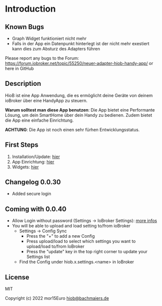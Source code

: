 # Introduction

## Known Bugs

* Graph Widget funktioniert nicht mehr
* Falls in der App ein Datenpunkt hinterlegt ist der nicht mehr exestiert kann dies zum Absturz des Adapters führen

Please report any bugs to the Forum: https://forum.iobroker.net/topic/55250/neuer-adapter-hiob-handy-app/ or here in GitHub

## Description

HioB ist eine App Anwendung, die es ermöglicht deine Geräte von deinem ioBroker über eine HandyApp zu steuern.

**Warum solltest man diese App benutzen**: Die App bietet eine Performante Lösung, um dein SmartHome über dein Handy zu bedienen. Zudem bietet die App eine einfache Einrichtung.

**ACHTUNG**: Die App ist noch einen sehr fürhen Entwicklungsstatus.



## First Steps

1. Installation/Update: [hier](installation-update.md)
2. App Einrichtung: [hier](app-einrichtung/)
3. Widgets: [hier](widgets.md)

## Changelog 0.0.30

* Added secure login

## Coming with 0.0.40

* Allow Login without password (Settings -> IoBroker Settings): [more infos](app-einrichtung/#verbindung-mit-dem-adapter)
* You will be able to upload and load setting to/from ioBroker
  * Settings -> Config Sync&#x20;
    * Press the "+" to add a new Config
    * Press upload/load to select which settings you want to upload/load to/from IoBroker
    * Press the "update" key in the top right corner to update your Settings list
  * Find the Config under hiob.x.settings.\<name> in IoBroker

## License

MIT

Copyright (c) 2022 mor15Euro [hiob@bachmaiers.de](http://localhost:5000/u/bh3bIYvKVLQXD837pc8JlAJHx3Z2)
